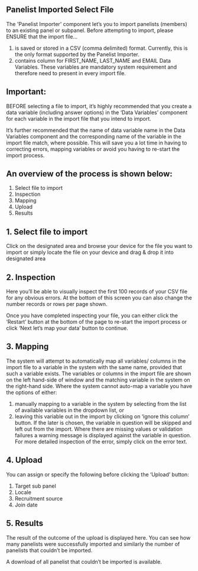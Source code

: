 ## Panelist Imported Select File

The 'Panelist Importer' component let’s you to import panelists (members) to an existing panel or subpanel. Before attempting to import, please ENSURE that the import file...

1. is saved or stored in a CSV (comma delimited) format. Currently, this is the only format supported by the Panelist Importer.
2. contains column for FIRST_NAME, LAST_NAME and EMAIL Data Variables. These variables are mandatory system requirement and therefore need to present in every import file.

## Important: 

BEFORE selecting a file to import, it’s highly recommended that you create a data variable (including answer options) in the ‘Data Variables’ component for each variable in the import file that you intend to import.

It’s further recommended that the name of data variable name in the Data Variables component and the corresponding name of the variable in the import file match, where possible. This will save you a lot time in having to correcting errors, mapping variables or avoid you having to re-start the import process.   

## An overview of the process is shown below:

1. Select file to import 
2. Inspection 
3. Mapping
4. Upload
5. Results

## 1.	Select file to import

Click on the designated area and browse your device for the file you want to import or simply locate the file on your device and drag & drop it into designated area

## 2.	Inspection

Here you’ll be able to visually inspect the first 100 records of your CSV file for any obvious errors. At the bottom of this screen you can also change the number records or rows per page shown. 

Once you have completed inspecting your file, you can either click the ‘Restart’ button at the bottom of the page to re-start the import process or click ‘Next let’s map your data’ button to continue.

## 3.	Mapping

The system will attempt to automatically map all variables/ columns in the import file to a variable in the system with the same name, provided that such a variable exists. 
The variables or columns in the import file are shown on the left hand-side of window and the matching variable in the system on the right-hand side.
Where the system cannot auto-map a variable you have the options of either: 

1.	manually mapping to a variable in the system by selecting from the list of available variables in the dropdown list, or 
2.	leaving this variable out in the import by clicking on ‘ignore this column’ button.
If the later is chosen, the variable in question will be skipped and left out from the import. 
Where there are missing values or validation failures a warning message is displayed against the variable in question. For more detailed inspection of the error, simply click on the error text.

## 4.	Upload

You can assign or specify the following before clicking the ‘Upload’ button:
1.	Target sub panel 
2.	 Locale
3.	Recruitment source
4.	Join date

## 5.	Results

The result of the outcome of the upload is displayed here. You can see how many panelists were successfully imported and similarly the number of panelists that couldn’t be imported. 

A download of all panelist that couldn’t be imported is available.
